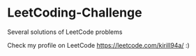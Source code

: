 # LeetCoding-Challenge
Several solutions of LeetCode problems

Check my profile on LeetCode https://leetcode.com/kirill94a/ :)
